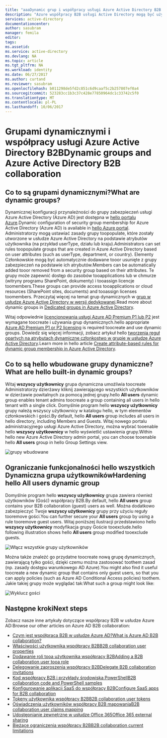 ```yaml
---
title: "aaaDynamic grup i współpracy usługi Azure Active Directory B2B | Dokumentacja firmy Microsoft"
description: "Azure współpracy B2B usługi Active Directory mogą być używane z grupami dynamicznymi w usłudze Azure AD"
services: active-directory
documentationcenter: 
author: sasubram
manager: femila
editor: 
tags: 
ms.assetid: 
ms.service: active-directory
ms.devlang: NA
ms.topic: article
ms.tgt_pltfrm: NA
ms.workload: identity
ms.date: 06/27/2017
ms.author: curtand
ms.reviewer: sasubram
ms.openlocfilehash: b011298de5fd2c851c6d9caaf5c2b257807ef0a4
ms.sourcegitcommit: 523283cc1b3c37c428e77850964dc1c33742c5f0
ms.translationtype: MT
ms.contentlocale: pl-PL
ms.lasthandoff: 10/06/2017
---
```

# <a name="dynamic-groups-and-azure-active-directory-b2b-collaboration"></a><span data-ttu-id="addd6-103">Grupami dynamicznymi i współpracy usługi Azure Active Directory B2B</span><span class="sxs-lookup"><span data-stu-id="addd6-103">Dynamic groups and Azure Active Directory B2B collaboration</span></span>

## <a name="what-are-dynamic-groups"></a><span data-ttu-id="addd6-104">Co to są grupami dynamicznymi?</span><span class="sxs-lookup"><span data-stu-id="addd6-104">What are dynamic groups?</span></span>
<span data-ttu-id="addd6-105">Dynamicznej konfiguracji przynależności do grupy zabezpieczeń usługi Azure Active Directory (Azure AD) jest dostępna w [hello portalu Azure](https://portal.azure.com).</span><span class="sxs-lookup"><span data-stu-id="addd6-105">Dynamic configuration of security group membership for Azure Active Directory (Azure AD) is available in [hello Azure portal](https://portal.azure.com).</span></span> <span data-ttu-id="addd6-106">Administratorzy mogą ustawiać zasady grupy toopopulate, które zostały utworzone w usłudze Azure Active Directory na podstawie atrybutów użytkownika (na przykład userType, działu lub kraju).</span><span class="sxs-lookup"><span data-stu-id="addd6-106">Administrators can set rules toopopulate groups that are created in Azure Active Directory based on user attributes (such as userType, department, or country).</span></span> <span data-ttu-id="addd6-107">Elementy Członkowskie mogą być automatycznie dodawane tooor usunięte z grupy zabezpieczeń na podstawie ich atrybutów.</span><span class="sxs-lookup"><span data-stu-id="addd6-107">Members can be automatically added tooor removed from a security group based on their attributes.</span></span> <span data-ttu-id="addd6-108">Te grupy może zapewnić dostęp do zasobów tooapplications lub w chmurze (witryny programu SharePoint, dokumenty) i tooassign licencje toomembers.</span><span class="sxs-lookup"><span data-stu-id="addd6-108">These groups can provide access tooapplications or cloud resources (SharePoint sites, documents) and tooassign licenses toomembers.</span></span> <span data-ttu-id="addd6-109">Przeczytaj więcej na temat grup dynamicznych w [grup w usłudze Azure Active Directory w wersji dedykowanej](active-directory-accessmanagement-dedicated-groups.md).</span><span class="sxs-lookup"><span data-stu-id="addd6-109">Read more about dynamic groups in [Dedicated groups in Azure Active Directory](active-directory-accessmanagement-dedicated-groups.md).</span></span>

<span data-ttu-id="addd6-110">Witaj odpowiednie [licencjonowania usługi Azure AD Premium P1 lub P2](https://azure.microsoft.com/pricing/details/active-directory/) jest wymagane toocreate i używania grup dynamicznych.</span><span class="sxs-lookup"><span data-stu-id="addd6-110">hello appropriate [Azure AD Premium P1 or P2 licensing](https://azure.microsoft.com/pricing/details/active-directory/) is required toocreate and use dynamic groups.</span></span> <span data-ttu-id="addd6-111">Dowiedz się więcej informacji, zobacz artykuł hello [tworzenia reguł opartych na atrybutach dynamiczne członkostwo w grupie w usłudze Azure Active Directory](active-directory-groups-dynamic-membership-azure-portal.md).</span><span class="sxs-lookup"><span data-stu-id="addd6-111">Learn more in hello article [Create attribute-based rules for dynamic group membership in Azure Active Directory](active-directory-groups-dynamic-membership-azure-portal.md).</span></span>

## <a name="what-are-hello-built-in-dynamic-groups"></a><span data-ttu-id="addd6-112">Co to są hello wbudowane grupy dynamiczne?</span><span class="sxs-lookup"><span data-stu-id="addd6-112">What are hello built-in dynamic groups?</span></span>
<span data-ttu-id="addd6-113">Witaj **wszyscy użytkownicy** grupa dynamiczna umożliwia toocreate Administratorzy dzierżawy kliknij zawierającego wszystkich użytkowników w dzierżawie powitalnych za pomocą jednej grupy.</span><span class="sxs-lookup"><span data-stu-id="addd6-113">hello **All users** dynamic group enables tenant admins toocreate a group containing all users in hello tenant with a single click.</span></span> <span data-ttu-id="addd6-114">Domyślnie program hello **wszyscy użytkownicy** grupy należą wszyscy użytkownicy w katalogu hello, w tym elementów członkowskich i gości.</span><span class="sxs-lookup"><span data-stu-id="addd6-114">By default, hello **All users** group includes all users in hello directory, including Members and Guests.</span></span>
<span data-ttu-id="addd6-115">Witaj nowego portalu administracyjnego usługi Azure Active Directory, można wybrać tooenable hello **wszyscy użytkownicy** w hello wyświetlić ustawienia grupy.</span><span class="sxs-lookup"><span data-stu-id="addd6-115">Within hello new Azure Active Directory admin portal, you can choose tooenable hello **All users** group in hello Group Settings view.</span></span>

![grupy wbudowane](media/active-directory-b2b-dynamic-groups/built-in-groups.png)

## <a name="hardening-hello-all-users-dynamic-group"></a><span data-ttu-id="addd6-117">Ograniczanie funkcjonalności hello wszystkich Dynamiczna grupa użytkowników</span><span class="sxs-lookup"><span data-stu-id="addd6-117">Hardening hello All users dynamic group</span></span>
<span data-ttu-id="addd6-118">Domyślnie program hello **wszyscy użytkownicy** grupa zawiera również użytkowników (Gość) współpracy B2B.</span><span class="sxs-lookup"><span data-stu-id="addd6-118">By default, hello **All users** group contains your B2B collaboration (guest) users as well.</span></span> <span data-ttu-id="addd6-119">Można dodatkowo zabezpieczyć Twoje **wszyscy użytkownicy** grupy przy użyciu reguły tooremove gości.</span><span class="sxs-lookup"><span data-stu-id="addd6-119">You can further secure your **All users** group by using a rule tooremove guest users.</span></span> <span data-ttu-id="addd6-120">Witaj poniższej ilustracji przedstawiono hello **wszyscy użytkownicy** modyfikacja grupy Goście tooexclude.</span><span class="sxs-lookup"><span data-stu-id="addd6-120">hello following illustration shows hello **All users** group modified tooexclude guests.</span></span>

![Włącz wszystkie grupy użytkowników](media/active-directory-b2b-dynamic-groups/enable-all-users-group.png)

<span data-ttu-id="addd6-122">Można także znaleźć go przydatne toocreate nową grupę dynamicznych, zawierającą tylko gości, dzięki czemu można zastosować toothem zasad (np. zasady dostępu warunkowego AD Azure).</span><span class="sxs-lookup"><span data-stu-id="addd6-122">You might also find it useful toocreate a new dynamic group that contains only guest users, so that you can apply policies (such as Azure AD Conditional Access policies) toothem.</span></span>
<span data-ttu-id="addd6-123">Jakie takiej grupy może wyglądać tak:</span><span class="sxs-lookup"><span data-stu-id="addd6-123">What such a group might look like:</span></span>

![Wyklucz gości](media/active-directory-b2b-dynamic-groups/exclude-guest-users.png)

## <a name="next-steps"></a><span data-ttu-id="addd6-125">Następne kroki</span><span class="sxs-lookup"><span data-stu-id="addd6-125">Next steps</span></span>

<span data-ttu-id="addd6-126">Zobacz nasze inne artykuły dotyczące współpracy B2B w usłudze Azure AD:</span><span class="sxs-lookup"><span data-stu-id="addd6-126">Browse our other articles on Azure AD B2B collaboration:</span></span>

* [<span data-ttu-id="addd6-127">Czym jest współpraca B2B w usłudze Azure AD?</span><span class="sxs-lookup"><span data-stu-id="addd6-127">What is Azure AD B2B collaboration?</span></span>](active-directory-b2b-what-is-azure-ad-b2b.md)
* [<span data-ttu-id="addd6-128">Właściwości użytkownika współpracy B2B</span><span class="sxs-lookup"><span data-stu-id="addd6-128">B2B collaboration user properties</span></span>](active-directory-b2b-user-properties.md)
* [<span data-ttu-id="addd6-129">Dodawanie roli tooa użytkownika współpracy B2B</span><span class="sxs-lookup"><span data-stu-id="addd6-129">Adding a B2B collaboration user tooa role</span></span>](active-directory-b2b-add-guest-to-role.md)
* [<span data-ttu-id="addd6-130">Delegowanie zaproszenia współpracy B2B</span><span class="sxs-lookup"><span data-stu-id="addd6-130">Delegate B2B collaboration invitations</span></span>](active-directory-b2b-delegate-invitations.md)
* [<span data-ttu-id="addd6-131">Kod współpracy B2B i przykłady środowiska PowerShell</span><span class="sxs-lookup"><span data-stu-id="addd6-131">B2B collaboration code and PowerShell samples</span></span>](active-directory-b2b-code-samples.md)
* [<span data-ttu-id="addd6-132">Konfigurowanie aplikacji SaaS do współpracy B2B</span><span class="sxs-lookup"><span data-stu-id="addd6-132">Configure SaaS apps for B2B collaboration</span></span>](active-directory-b2b-configure-saas-apps.md)
* [<span data-ttu-id="addd6-133">Tokeny użytkownika współpracy B2B</span><span class="sxs-lookup"><span data-stu-id="addd6-133">B2B collaboration user tokens</span></span>](active-directory-b2b-user-token.md)
* [<span data-ttu-id="addd6-134">Oświadczenia użytkowników współpracy B2B mapowania</span><span class="sxs-lookup"><span data-stu-id="addd6-134">B2B collaboration user claims mapping</span></span>](active-directory-b2b-claims-mapping.md)
* [<span data-ttu-id="addd6-135">Udostępnianie zewnętrzne w usłudze Office 365</span><span class="sxs-lookup"><span data-stu-id="addd6-135">Office 365 external sharing</span></span>](active-directory-b2b-o365-external-user.md)
* [<span data-ttu-id="addd6-136">Bieżące ograniczenia współpracy B2B</span><span class="sxs-lookup"><span data-stu-id="addd6-136">B2B collaboration current limitations</span></span>](active-directory-b2b-current-limitations.md)
